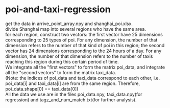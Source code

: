 # poi-and-taxi-regression
get the data in arrive_point_array.npy and shanghai_poi.xlsx.  
divide Shanghai map into several regions who have the same area.  
for each region, construct two vectors: the first vector have 25 dimensions corresponding to 25 types of poi. For any dimension, the number of that dimension refers to the number of that kind of poi in this region;  the second vector has 24 dimensions corresponding to the 24 hours of a day. For any dimension, the number of that dimension refers to the number of taxis reaching this region during this certain period of time.  
We integrate all the "first vectors" to form the matrix poi_data, and integrate all the "second vectors" to form the matrix taxi_data.  
(Note: the indices of poi_data and taxi_data correspond to each other, i.e. poi_data[i] and taxi_data[i] are from the same region. Therefore, poi_data.shape[0] == taxi_data[0])  
All the data we use are in the files poi_data.npy, taxi_data.npy(for regression) and tagz_and_num_match.txt(for further analysis).  

